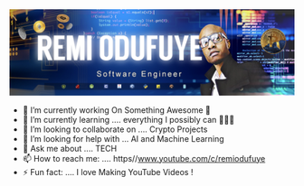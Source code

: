 <img src="https://github.com/remiodufuye/remiodufuye/blob/main/fullstacknew2.jpg" alt="fullstack" >

- 🔭 I’m currently working On Something Awesome 🚀
- 🌱 I’m currently learning .... everything I possibly can 👩🏽‍💻
- 👯 I’m looking to collaborate on .... Crypto Projects
- 🤔 I’m looking for help with ... AI and Machine Learning 
- 💬 Ask me about .... TECH
- 📫 How to reach me: .... https//www.youtube.com/c/remiodufuye
- ⚡ Fun fact: .... I love Making YouTube Videos ! 

